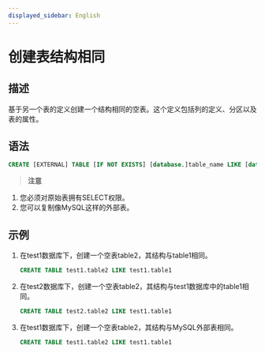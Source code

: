 ```yaml
---
displayed_sidebar: English
---
```


# 创建表结构相同

## 描述

基于另一个表的定义创建一个结构相同的空表。这个定义包括列的定义、分区以及表的属性。

## 语法

```sql
CREATE [EXTERNAL] TABLE [IF NOT EXISTS] [database.]table_name LIKE [database.]table_name
```

> **注意**

1. 您必须对原始表拥有SELECT权限。
2. 您可以复制像MySQL这样的外部表。

## 示例

1. 在test1数据库下，创建一个空表table2，其结构与table1相同。

   ```sql
   CREATE TABLE test1.table2 LIKE test1.table1
   ```

2. 在test2数据库下，创建一个空表table2，其结构与test1数据库中的table1相同。

   ```sql
   CREATE TABLE test2.table2 LIKE test1.table1
   ```

3. 在test1数据库下，创建一个空表table2，其结构与MySQL外部表相同。

   ```sql
   CREATE TABLE test1.table2 LIKE test1.table1
   ```
